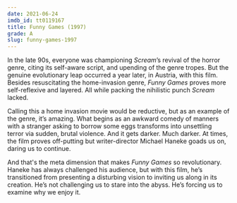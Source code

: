 ```yaml
---
date: 2021-06-24
imdb_id: tt0119167
title: Funny Games (1997)
grade: A
slug: funny-games-1997
---
```


In the late 90s, everyone was championing <span data-imdb-id="tt0117571">_Scream_</span>’s revival of the horror genre, citing its self-aware script, and upending of the genre tropes. But the genuine evolutionary leap occurred a year later, in Austria, with this film. Besides resuscitating the home-invasion genre, _Funny Games_ proves more self-reflexive and layered. All while packing the nihilistic punch _Scream_ lacked.

<!-- end -->

Calling this a home invasion movie would be reductive, but as an example of the genre, it’s amazing. What begins as an awkward comedy of manners with a stranger asking to borrow some eggs transforms into unsettling terror via sudden, brutal violence. And it gets darker. Much darker. At times, the film proves off-putting but writer-director Michael Haneke goads us on, daring us to continue.

And that's the meta dimension that makes _Funny Games_ so revolutionary. Haneke has always challenged his audience, but with this film, he’s transitioned from presenting a disturbing vision to inviting us along in its creation. He’s not challenging us to stare into the abyss. He’s forcing us to examine why we enjoy it.